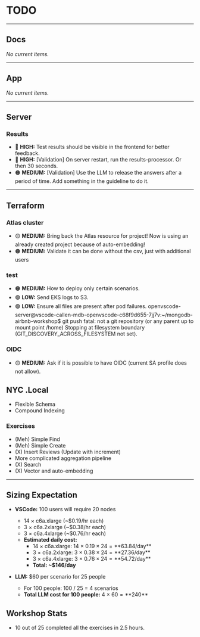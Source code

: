 # TODO

---

## Docs

*No current items.*

---

## App

*No current items.*

---

## Server

### Results
- 🔴 **HIGH:** Test results should be visible in the frontend for better feedback.
- 🔴 **HIGH:** [Validation] On server restart, run the results-processor. Or then 30 seconds.
- 🟠 **MEDIUM:** [Validation] Use the LLM to release the answers after a period of time. Add something in the guideline to do it.

---

## Terraform


### Atlas cluster
- 🟡 **MEDIUM:** Bring back the Atlas resource for project! Now is using an already created project because of auto-embedding!
- 🟠 **MEDIUM:** Validate it can be done without the csv, just with additional users

### test
- 🟠 **MEDIUM:** How to deploy only certain scenarios.
- 🟢 **LOW:** Send EKS logs to S3.
- 🟢 **LOW:** Ensure all files are present after pod failures.
openvscode-server@vscode-callen-mdb-openvscode-c68f9d655-7jj7v:~/mongodb-airbnb-workshop$ git push
fatal: not a git repository (or any parent up to mount point /home)
Stopping at filesystem boundary (GIT_DISCOVERY_ACROSS_FILESYSTEM not set).

### OIDC
- 🟡 **MEDIUM:** Ask if it is possible to have OIDC (current SA profile does not allow).


## NYC .Local

- Flexible Schema
- Compound Indexing

### Exercises

- (Meh) Simple Find
- (Meh) Simple Create
- (X) Insert Reviews (Update with increment)
- More complicated aggregation pipeline
- (X) Search
- (X) Vector and auto-embedding

---

## Sizing Expectation

- **VSCode:** 100 users will require 20 nodes  
    - 14 × c6a.xlarge (~$0.19/hr each)  
    - 3 × c6a.2xlarge (~$0.38/hr each)  
    - 3 × c6a.4xlarge (~$0.76/hr each)  
    - **Estimated daily cost:**  
        - 14 × c6a.xlarge: 14 × $0.19 × 24 = **$63.84/day**  
        - 3 × c6a.2xlarge: 3 × $0.38 × 24 = **$27.36/day**  
        - 3 × c6a.4xlarge: 3 × $0.76 × 24 = **$54.72/day**  
        - **Total: ~$146/day**

- **LLM:** $60 per scenario for 25 people  
    - For 100 people: 100 / 25 = 4 scenarios  
    - **Total LLM cost for 100 people:** 4 × $60 = **$240**

## Workshop Stats

- 10 out of 25 completed all the exercises in 2.5 hours.